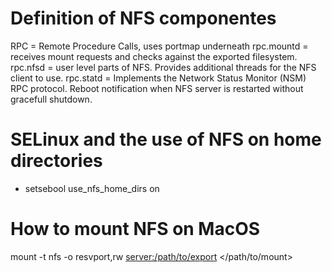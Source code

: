 # Definition of NFS componentes
RPC = Remote Procedure Calls, uses portmap underneath
rpc.mountd = receives mount requests and checks against the exported filesystem.
rpc.nfsd = user level parts of NFS. Provides additional threads for the NFS client to use.
rpc.statd = Implements the Network Status Monitor (NSM) RPC protocol. Reboot notification when NFS server is restarted without gracefull shutdown.

# SELinux and the use of NFS on home directories
* setsebool use_nfs_home_dirs on

# How to mount NFS on MacOS
mount -t nfs -o resvport,rw <server:/path/to/export> </path/to/mount>

